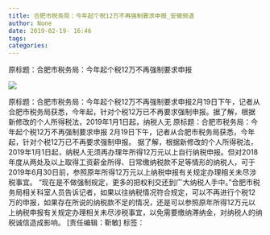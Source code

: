 ```yaml
---
title: 合肥市税务局：今年起个税12万不再强制要求申报_安徽频道
author: None
date: 2019-02-19- 16:46
tags: 
categories: 
---
```

原标题：合肥市税务局：今年起个税12万不再强制要求申报
<!-- more -->
                
<img align="center" border="0" src="http://p2.ifengimg.com/a/2016/0810/204c433878d5cf9size1_w16_h16.png" />
                
            
原标题：合肥市税务局：今年起个税12万不再强制要求申报2月19日下午，记者从合肥市税务局获悉，今年起，针对个税12万已不再要求强制申报。据了解，根据新修改的个人所得税法，2019年1月1日起，纳税人无
原标题：合肥市税务局：今年起个税12万不再强制要求申报
2月19日下午，记者从合肥市税务局获悉，今年起，针对个税12万已不再要求强制申报。
据了解，根据新修改的个人所得税法，2019年1月1日起，纳税人无须再办理年所得12万元以上自行纳税申报。但对2018年度从两处及以上取得工资薪金所得、日常缴纳税款不足等情形的纳税人，可于2019年6月30日前，参照原年所得12万元以上纳税申报有关规定办理相关未尽涉税事宜。
“现在是不做强制规定，更多的把权利交还到广大纳税人手中。”合肥市税务局相关科室人员告诉记者，如果以往纳税情况符合规定，可以不再进行个税12万的申报，如果存在所说的纳税款不足的情况，还是可以参照原年所得12万元以上纳税申报有关规定办理相关未尽涉税事宜，以免需要缴纳滞纳金，对纳税人的纳税诚信造成影响。
[责任编辑：靳敏]
标签：
 
             
